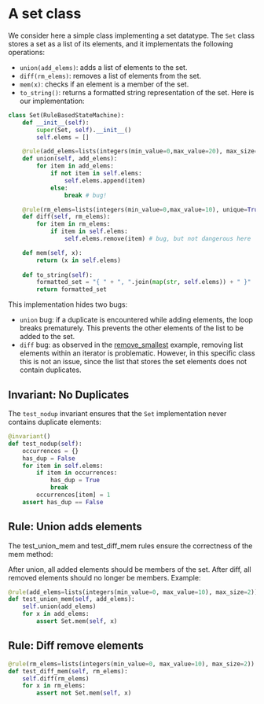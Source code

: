 # A set class

We consider here a simple class implementing a set datatype.
The `Set` class stores a set as a list of its elements, and it 
implementats the following operations:
- `union(add_elems)`: adds a list of elements to the set.
- `diff(rm_elems)`: removes a list of elements from the set.
- `mem(x)`: checks if an element is a member of the set.
- `to_string()`: returns a formatted string representation of the set.
Here is our implementation:
```python
class Set(RuleBasedStateMachine):
	def __init__(self):
		super(Set, self).__init__()
		self.elems = []

	@rule(add_elems=lists(integers(min_value=0,max_value=20), max_size=5))
	def union(self, add_elems):
		for item in add_elems:
			if not item in self.elems:
				self.elems.append(item)
			else:
				break # bug!

	@rule(rm_elems=lists(integers(min_value=0,max_value=10), unique=True))		
	def diff(self, rm_elems):
		for item in rm_elems:
			if item in self.elems:
				self.elems.remove(item) # bug, but not dangerous here

	def mem(self, x):
		return (x in self.elems)
				
	def to_string(self):
		formatted_set = "{ " + ", ".join(map(str, self.elems)) + " }"
		return formatted_set

```
This implementation hides two bugs:
- `union` bug: if a duplicate is encountered while adding elements, the loop breaks prematurely. This prevents the other elements of the list to be added to the set. 
- `diff` bug: as observed in the [remove_smallest](../remove_smallest) example, removing list elements within an iterator is problematic. However, in this specific class this is not an issue, since the list that stores the set elements does not contain duplicates.

## Invariant: No Duplicates

The `test_nodup` invariant ensures that the `Set` implementation never contains duplicate elements:
```python
@invariant()
def test_nodup(self):
    occurrences = {}
    has_dup = False
    for item in self.elems:
        if item in occurrences:
            has_dup = True
            break
        occurrences[item] = 1
    assert has_dup == False
```

## Rule: Union adds elements

The test_union_mem and test_diff_mem rules ensure the correctness of the mem method:

After union, all added elements should be members of the set.
After diff, all removed elements should no longer be members.
Example:

```python
@rule(add_elems=lists(integers(min_value=0, max_value=10), max_size=2))
def test_union_mem(self, add_elems):	
    self.union(add_elems)
    for x in add_elems:
        assert Set.mem(self, x)
```

## Rule: Diff remove elements

```python
@rule(rm_elems=lists(integers(min_value=0, max_value=10), max_size=2))
def test_diff_mem(self, rm_elems):	
    self.diff(rm_elems)
    for x in rm_elems:
        assert not Set.mem(self, x)
```